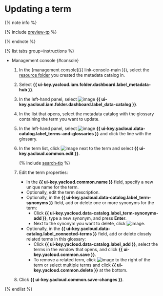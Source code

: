 # Updating a term


{% note info %}

{% include [preview-tp](../../../_includes/preview-tp.md) %}

{% endnote %}


{% list tabs group=instructions %}

- Management console {#console}

  1. In the [management console]({{ link-console-main }}), select the [resource folder](../../../resource-manager/concepts/resources-hierarchy.md#folder) you created the metadata catalog in.
  1. Select **{{ ui-key.yacloud.iam.folder.dashboard.label_metadata-hub }}**.
  1. In the left-hand panel, select ![image](../../../_assets/console-icons/folder-magnifier.svg) **{{ ui-key.yacloud.iam.folder.dashboard.label_data-catalog }}**.
  1. In the list that opens, select the metadata catalog with the glossary containing the term you want to update.
  1. In the left-hand panel, select ![image](../../../_assets/console-icons/book.svg) **{{ ui-key.yacloud.data-catalog.label_terms-and-glossaries }}** and click the line with the glossary.  
  1. In the term list, click ![image](../../../_assets/console-icons/ellipsis.svg) next to the term and select **{{ ui-key.yacloud.common.edit }}**.

      {% include [search-tip](../../../_includes/metadata-hub/tip-search-term.md) %}

  1. Edit the term properties:

     * In the **{{ ui-key.yacloud.common.name }}** field, specify a new unique name for the term.
     * Optionally, edit the term description.
     * Optionally, in the **{{ ui-key.yacloud.data-catalog.label_term-synonyms }}** field, add or delete one or more synonyms for the term:
        * Click **{{ ui-key.yacloud.data-catalog.label_term-synonyms-add }}**, type a new synonym, and press **Enter**.
        * Next to the synonym you want to delete, click ![image](../../../_assets/console-icons/xmark.svg).
     * Optionally, in the **{{ ui-key.yacloud.data-catalog.label_connected-terms }}** field, add or delete closely related terms in this glossary:
        * Click **{{ ui-key.yacloud.data-catalog.label_add }}**, select the terms in the window that opens, and click **{{ ui-key.yacloud.common.save }}**.
        * To remove a related term, click ![image](../../../_assets/console-icons/xmark.svg) to the right of the term or select multiple terms and click **{{ ui-key.yacloud.common.delete }}** at the bottom.

  1. Click **{{ ui-key.yacloud.common.save-changes }}**.

{% endlist %}

